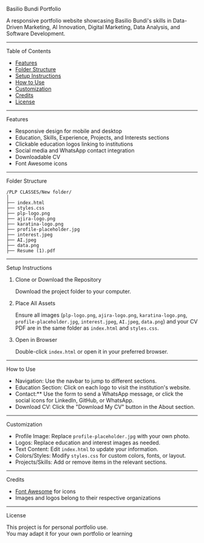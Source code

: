 Basilio Bundi Portfolio

A responsive portfolio website showcasing Basilio Bundi's skills in Data-Driven Marketing, AI Innovation, Digital Marketing, Data Analysis, and Software Development.

---

 Table of Contents

- [Features](#features)
- [Folder Structure](#folder-structure)
- [Setup Instructions](#setup-instructions)
- [How to Use](#how-to-use)
- [Customization](#customization)
- [Credits](#credits)
- [License](#license)

---

Features

- Responsive design for mobile and desktop
- Education, Skills, Experience, Projects, and Interests sections
- Clickable education logos linking to institutions
- Social media and WhatsApp contact integration
- Downloadable CV
- Font Awesome icons

---

 Folder Structure

```
/PLP CLASSES/New folder/
│
├── index.html
├── styles.css
├── plp-logo.png
├── ajira-logo.png
├── karatina-logo.png
├── profile-placeholder.jpg
├── interest.jpeg
├── AI.jpeg
├── data.png
├── Resume (1).pdf
```

---

 Setup Instructions

1. Clone or Download the Repository

   Download the project folder to your computer.

2. Place All Assets

   Ensure all images (`plp-logo.png`, `ajira-logo.png`, `karatina-logo.png`, `profile-placeholder.jpg`, `interest.jpeg`, `AI.jpeg`, `data.png`) and your CV PDF are in the same folder as `index.html` and `styles.css`.

3. Open in Browser

   Double-click `index.html` or open it in your preferred browser.

---

 How to Use

- Navigation: Use the navbar to jump to different sections.
- Education Section: Click on each logo to visit the institution's website.
- Contact:** Use the form to send a WhatsApp message, or click the social icons for LinkedIn, GitHub, or WhatsApp.
- Download CV: Click the "Download My CV" button in the About section.

---

Customization

- Profile Image: Replace `profile-placeholder.jpg` with your own photo.
- Logos: Replace education and interest images as needed.
- Text Content: Edit `index.html` to update your information.
- Colors/Styles: Modify `styles.css` for custom colors, fonts, or layout.
- Projects/Skills: Add or remove items in the relevant sections.

---

 Credits

- [Font Awesome](https://fontawesome.com/) for icons
- Images and logos belong to their respective organizations

---

 License

This project is for personal portfolio use.  
You may adapt it for your own portfolio or learning
